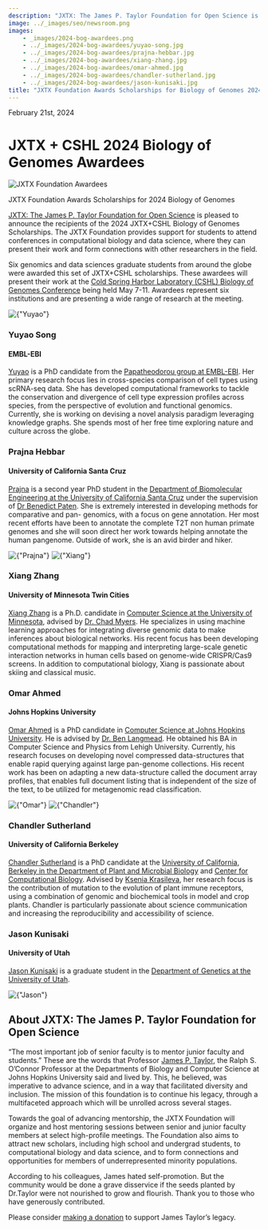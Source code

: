 ```yaml
---
description: "JXTX: The James P. Taylor Foundation for Open Science is pleased to announce the 2024 Biology of Genomes scholarship recipients."
image: ../_images/seo/newsroom.png
images:
    - _images/2024-bog-awardees.png
    - ../_images/2024-bog-awardees/yuyao-song.jpg
    - ../_images/2024-bog-awardees/prajna-hebbar.jpg
    - ../_images/2024-bog-awardees/xiang-zhang.jpg
    - ../_images/2024-bog-awardees/omar-ahmed.jpg
    - ../_images/2024-bog-awardees/chandler-sutherland.jpg
    - ../_images/2024-bog-awardees/jason-kunisaki.jpg
title: "JXTX Foundation Awards Scholarships for Biology of Genomes 2024"
---
```


<Date>February 21st, 2024</Date>

# JXTX + CSHL 2024 Biology of Genomes Awardees

<Image alt="JXTX Foundation Awardees" image={props.images[0]}></Image>

<figcaption>JXTX Foundation Awards Scholarships for 2024 Biology of Genomes</figcaption>

[JXTX: The James P. Taylor Foundation for Open Science][1] is pleased to announce the recipients of the 2024 JXTX+CSHL Biology of Genomes Scholarships. The JXTX Foundation provides support for students to attend conferences in computational biology and data science, where they can present their work and form connections with other researchers in the field.

Six genomics and data sciences graduate students from around the globe were awarded this set of JXTX+CSHL scholarships. These awardees will present their work at the [Cold Spring Harbor Laboratory (CSHL) Biology of Genomes Conference][2] being held May 7-11. Awardees represent six institutions and are presenting a wide range of research at the meeting.

<Awardees>
<GridUnus>

<Awardee>
<Image alt={"Yuyao"} image={props.images[1]}></Image>
<AwardeeContent>
<h3>Yuyao Song</h3>
<h4>EMBL-EBI</h4>

[Yuyao][6] is a PhD candidate from the [Papatheodorou group at EMBL-EBI][5]. Her primary research focus lies in cross-species comparison of cell types using scRNA-seq data. She has developed computational frameworks to tackle the conservation and divergence of cell type expression profiles across species, from the perspective of evolution and functional genomics. Currently, she is working on devising a novel analysis paradigm leveraging knowledge graphs. She spends most of her free time exploring nature and culture across the globe.

</AwardeeContent>
</Awardee>


<Awardee>
<AwardeeContent>
<h3>Prajna Hebbar</h3>
<h4>University of California Santa Cruz</h4>

[Prajna][7] is a second year PhD student in the [Department of Biomolecular Engineering at the University of California Santa Cruz][8] under the supervision of [Dr Benedict Paten][9]. She is extremely interested in developing methods for comparative and pan- genomics, with a focus on gene annotation. Her most recent efforts have been to annotate the complete T2T non human primate genomes and she will soon direct her work towards helping annotate the human pangenome. Outside of work, she is an avid birder and hiker.

</AwardeeContent>
<Image alt={"Prajna"} image={props.images[2]}></Image>
</Awardee>



<Awardee>
<Image alt={"Xiang"} image={props.images[3]}></Image>
<AwardeeContent>

<h3>Xiang Zhang</h3>
<h4>University of Minnesota Twin Cities</h4>

[Xiang Zhang][10] is a Ph.D. candidate in [Computer Science at the University of Minnesota][11], advised by [Dr. Chad Myers][12]. He specializes in using machine learning approaches for integrating diverse genomic data to make inferences about biological networks. His recent focus has been developing computational methods for mapping and interpreting large-scale genetic interaction networks in human cells based on genome-wide CRISPR/Cas9 screens. In addition to computational biology, Xiang is passionate about skiing and classical music.

</AwardeeContent>
</Awardee>

<Awardee>
<AwardeeContent>
<h3>Omar Ahmed</h3>
<h4>Johns Hopkins University</h4>

[Omar Ahmed][13] is a PhD candidate in [Computer Science at Johns Hopkins University][14]. He is advised by [Dr. Ben Langmead][15]. He obtained his BA in Computer Science and Physics from Lehigh University. Currently, his research focuses on developing novel compressed data-structures that enable rapid querying against large pan-genome collections. His recent work has been on adapting a new data-structure called the document array profiles, that enables full document listing that is independent of the size of the text, to be utilized for metagenomic read classification.

</AwardeeContent>
<Image alt={"Omar"} image={props.images[4]}></Image>
</Awardee>

<Awardee>
<Image alt={"Chandler"} image={props.images[5]}></Image>
<AwardeeContent>
<h3>Chandler Sutherland</h3>
<h4>University of California Berkeley</h4>

[Chandler Sutherland][16] is a PhD candidate at the [University of California, Berkeley in the Department of Plant and Microbial Biology][17] and [Center for Computational Biology][18]. Advised by [Ksenia Krasileva][19], her research focus is the contribution of mutation to the evolution of plant immune receptors, using a combination of genomic and biochemical tools in model and crop plants. Chandler is particularly passionate about science communication and increasing the reproducibility and accessibility of science. 

</AwardeeContent>
</Awardee>

<Awardee>
<AwardeeContent>
<h3>Jason Kunisaki</h3>
<h4>University of Utah</h4>

[Jason Kunisaki][20] is a graduate student in the [Department of Genetics at the University of Utah][21].

</AwardeeContent>
<Image alt={"Jason"} image={props.images[6]}></Image>
</Awardee>

</GridUnus>
</Awardees>

## About JXTX: The James P. Taylor Foundation for Open Science

“The most important job of senior faculty is to mentor junior faculty and students.” These are the words that Professor [James P. Taylor][3], the Ralph S. O’Connor Professor at the Departments of Biology and Computer Science at Johns Hopkins University said and lived by. This, he believed, was imperative to advance science, and in a way that facilitated diversity and inclusion. The mission of this foundation is to continue his legacy, through a multifaceted approach which will be unrolled across several stages.

Towards the goal of advancing mentorship, the JXTX Foundation will organize and host mentoring sessions between senior and junior faculty members at select high-profile meetings. The Foundation also aims to attract new scholars, including high school and undergrad students, to computational biology and data science, and to form connections and opportunities for members of underrepresented minority populations.

According to his colleagues, James hated self-promotion. But the community would be done a grave disservice if the seeds planted by Dr.Taylor were not nourished to grow and flourish. Thank you to those who have generously contributed.

Please consider [making a donation][4] to support James Taylor’s legacy.

[1]: /about
[2]: https://meetings.cshl.edu/meetings.aspx?meet=GENOME&year=24
[3]: https://galaxyproject.org/jxtx/
[4]: /donate
[5]: https://www.ebi.ac.uk/research/papatheodorou/
[6]: https://github.com/YY-SONG0718
[7]: https://github.com/ph09
[8]: https://pbse.ucsc.edu/bmeb/index.html
[9]: https://cglgenomics.ucsc.edu/team/
[10]: https://www.linkedin.com/in/xiang-zhang-268417141/
[11]: https://cse.umn.edu/cs
[12]: https://cse.umn.edu/cs/chad-myers
[13]: https://github.com/oma219
[14]: https://www.cs.jhu.edu/
[15]: https://www.cs.jhu.edu/faculty/benjamin-langmead/
[16]: https://github.com/chandlersutherland
[17]: https://plantandmicrobiology.berkeley.edu/
[18]: https://ccb.berkeley.edu/
[19]: https://krasilevalab.org/ksenia-v-krasileva/
[20]: https://github.com/jkunisak
[21]: https://www.genetics.utah.edu/
